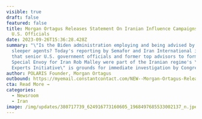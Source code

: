 ```yaml
---
visible: true
draft: false
featured: false
title: Morgan Ortagus Releases Statement On Iranian Influence Campaigns with
  U.S. Officials
date: 2023-09-26T15:36:28.428Z
summary: "\"Is the Biden administration employing and being advised by Iranian
  sleeper agents? Today's reporting by Semafor and Iran International indicates
  that senior U.S. government officials and former top advisors to former
  Special Envoy for Iran Rob Malley were part of the Iranian regime's \"Iran
  Experts Initiative\" is grounds for immediate investigation by Congress."
author: POLARIS Founder, Morgan Ortagus
outbound: https://myemail.constantcontact.com/NEW--Morgan-Ortagus-Releases-Statement-On-Iranian-Influence-Campaigns-with-U-S--Officials.html?soid=1138878947771&aid=MnGqnJDaAsI
cta: Read More →
categories:
  - Newsroom
  - Iran
image: /img/updates/380717739_624916773160605_1968497685533002137_n.jpeg
---
```

